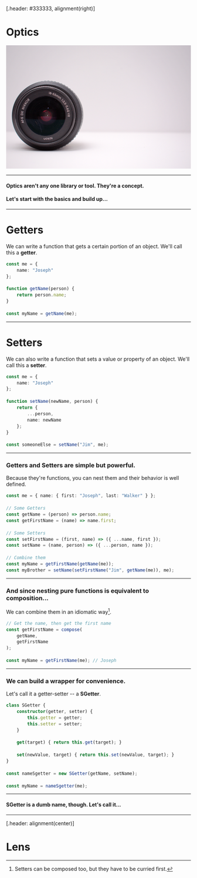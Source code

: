 [.header: #333333, alignment(right)]

# Optics

![original](./images/lens.jpg)

---

#### Optics aren't any one library or tool. They're a __concept__.

#### Let's start with the basics and build up...

----

# Getters

We can write a function that gets a certain portion of an object. We'll call this a __getter__.

```typescript
const me = {
    name: "Joseph"
};

function getName(person) {
    return person.name;
}

const myName = getName(me);
```

---

# Setters

We can also write a function that sets a value or property of an object. We'll call this a __setter__.

```typescript
const me = {
    name: "Joseph"
};

function setName(newName, person) {
    return {
        ...person,
        name: newName
    };
}

const someoneElse = setName("Jim", me);
```

---

### Getters and Setters are __simple__ but __powerful__.

Because they're functions, you can nest them and their behavior is well defined.

```typescript
const me = { name: { first: "Joseph", last: "Walker" } };

// Some Getters
const getName = (person) => person.name;
const getFirstName = (name) => name.first;

// Some Setters
const setFirstName = (first, name) => ({ ...name, first });
const setName = (name, person) => ({ ...person, name });

// Combine them
const myName = getFirstName(getName(me));
const myBrother = setName(setFirstName("Jim", getName(me)), me);
```

---

### And since nesting pure functions is equivalent to __composition__...

We can combine them in an idiomatic way[^1].

```typescript
// Get the name, then get the first name
const getFirstName = compose(
    getName,
    getFirstName
);

const myName = getFirstName(me); // Joseph
```

[^1]: Setters can be composed too, but they have to be curried first.

---

### We can build a wrapper for convenience.

Let's call it a getter-setter -- a __SGetter__.

```typescript
class SGetter {
    constructor(getter, setter) {
        this.getter = getter;
        this.setter = setter;
    }

    get(target) { return this.get(target); }

    set(newValue, target) { return this.set(newValue, target); }
}

const nameSgetter = new SGetter(getName, setName);

const myName = nameSgetter(me);
```

---

#### __SGetter__ is a dumb name, though. Let's call it...

---

[.header: alignment(center)]

# Lens